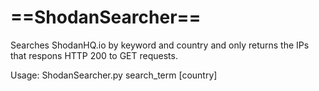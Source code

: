 <h1>==ShodanSearcher==</h1>

Searches ShodanHQ.io by keyword and country and only returns the IPs that respons HTTP 200 to GET requests.

Usage:
	ShodanSearcher.py search_term [country]